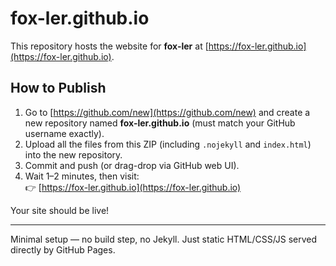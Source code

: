 # fox-ler.github.io

This repository hosts the website for **fox-ler** at [https://fox-ler.github.io](https://fox-ler.github.io).

## How to Publish

1. Go to [https://github.com/new](https://github.com/new) and create a new repository named **fox-ler.github.io** (must match your GitHub username exactly).  
2. Upload all the files from this ZIP (including `.nojekyll` and `index.html`) into the new repository.  
3. Commit and push (or drag-drop via GitHub web UI).  
4. Wait 1–2 minutes, then visit:  
   👉 [https://fox-ler.github.io](https://fox-ler.github.io)

Your site should be live!

---
Minimal setup — no build step, no Jekyll. Just static HTML/CSS/JS served directly by GitHub Pages.
